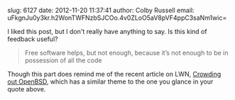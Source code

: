 slug:    6127
date:    2012-11-20 11:37:41
author:  Colby Russell
email:   uFkgnJu0y3kr.h2WonTWFNzbSJCOo.4v0ZLoO5aV8pVF4ppC3saNm1wic=

I liked this post, but I don't really have anything to say.  Is this kind of feedback useful?

<blockquote>Free software helps, but not enough, because it’s not
enough to be in possession of all the code</blockquote>

Though this part does remind me of the recent article on LWN, <a
href="https://lwn.net/SubscriberLink/524606/611b3cb2f33e32ae/"
rel="nofollow">Crowding out OpenBSD</a>, which has a similar theme to
the one you glance in your quote above.

